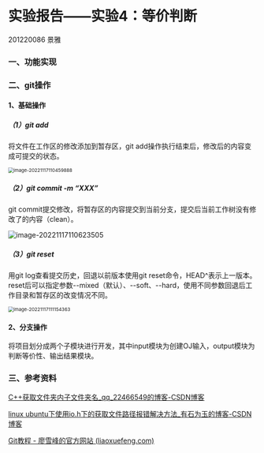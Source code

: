 # 实验报告——实验4：等价判断

201220086 景雅

### 一、功能实现







### 二、git操作

#### 1、基础操作

##### （1）git add

将文件在工作区的修改添加到暂存区，git add操作执行结束后，修改后的内容变成可提交的状态。

<img src="C:\Users\surprise\AppData\Roaming\Typora\typora-user-images\image-20221117110459888.png" alt="image-20221117110459888" style="zoom:67%;" />

##### （2）git commit -m “XXX”

git commit提交修改，将暂存区的内容提交到当前分支，提交后当前工作树没有修改了的内容（clean）。

![image-20221117110623505](C:\Users\surprise\AppData\Roaming\Typora\typora-user-images\image-20221117110623505.png)

##### （3）git reset

用git log查看提交历史，回退以前版本使用git reset命令，HEAD^表示上一版本。reset后可以指定参数--mixed（默认）、--soft、--hard，使用不同参数回退后工作目录和暂存区的改变情况不同。

<img src="C:\Users\surprise\AppData\Roaming\Typora\typora-user-images\image-20221117111154363.png" alt="image-20221117111154363" style="zoom:67%;" />

#### 2、分支操作

将项目划分成两个子模块进行开发，其中input模块为创建OJ输入，output模块为判断等价性、输出结果模块。







### 三、参考资料

[C++获取文件夹内子文件夹名_qq_22466549的博客-CSDN博客](https://blog.csdn.net/qq_22466549/article/details/120528410?utm_medium=distribute.pc_relevant.none-task-blog-2~default~baidujs_baidulandingword~default-13-120528410-blog-113360429.pc_relevant_multi_platform_whitelistv4&spm=1001.2101.3001.4242.8&utm_relevant_index=16)

[linux ubuntu下使用io.h下的获取文件路径报错解决方法_有石为玉的博客-CSDN博客](https://blog.csdn.net/weixin_41770169/article/details/94566944?spm=1001.2101.3001.6650.6&utm_medium=distribute.pc_relevant.none-task-blog-2~default~BlogCommendFromBaidu~Rate-6-94566944-blog-17111991.pc_relevant_default&depth_1-utm_source=distribute.pc_relevant.none-task-blog-2~default~BlogCommendFromBaidu~Rate-6-94566944-blog-17111991.pc_relevant_default&utm_relevant_index=7)



[Git教程 - 廖雪峰的官方网站 (liaoxuefeng.com)](https://www.liaoxuefeng.com/wiki/896043488029600)

